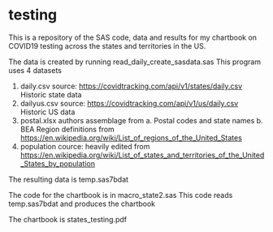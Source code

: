 # testing
This is a repository of the SAS code, data and results for my chartbook on COVID19 testing across the states and territories in the US. 

The data is created by running read_daily_create_sasdata.sas
This program uses 4 datasets

1. daily.csv
      source: https://covidtracking.com/api/v1/states/daily.csv Historic state data
2. dailyus.csv
      source: https://covidtracking.com/api/v1/us/daily.csv Historic US data
3. postal.xlsx
      authors assemblage from 
      a. Postal codes and state names 
      b. BEA Region definitions from https://en.wikipedia.org/wiki/List_of_regions_of_the_United_States
4. population
      cource: heavily edited from https://en.wikipedia.org/wiki/List_of_states_and_territories_of_the_United_States_by_population
      
The resulting data is temp.sas7bdat


The code for the chartbook is in macro_state2.sas
This code reads temp.sas7bdat and produces the chartbook

The chartbook is states_testing.pdf


